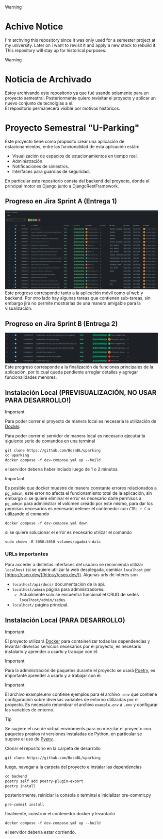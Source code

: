 > [!WARNING]  
> # Achive Notice
> I'm archving this repository since it was only used for a semester project at my university. Later on i want to revisit it and apply a new stack to rebuild it.\
> This repository will stay up for historical purposes.

> [!WARNING]  
> # Noticia de Archivado
> Estoy archivando este repositorio ya que fué usando solamente para un proyecto semestral. Posteriormente quiero revisitar el proyecto y aplicar un nuevo conjunto de tecnolgías a el.\
> El repositorio permanecerá visible por motivos históricos.

# Proyecto Semestral "U-Parking"

Este proyecto tiene como propósito crear una aplicación de estacionamientos, entre las funcionalidad de esta aplicación están:

- Visualización de espacios de estacionamientos en tiempo real.
- Administración.
- Notificaciones de siniestros.
- Interfaces para guardias de seguridad.

En particular este repositorio consta del backend del proyecto, donde el principal motor es Django junto a DjangoRestFramework.

## Progreso en Jira Sprint A (Entrega 1)
![Imágen Progreso en Jira](https://raw.githubusercontent.com/BosaBL/uparking/main/artifacts/jira_avance_1.png)
Este progreso corresponde tanto a la aplicación móvil como al web y backend. Por otro lado hay algunas tareas que contienen sub-tareas, sin embargo jira no permite mostrarlas de una manera amigable para la visualización.

## Progreso en Jira Sprint B (Entrega 2)
![Imágen Progreso en Jira](https://raw.githubusercontent.com/BosaBL/uparking/main/artifacts/jira_avance_2.png)
Este progreso corresponde a la finalización de funciones principales de la aplicación, por lo cual queda pendiente arreglar detalles y agregar funcionalidades menores.

## Instalación Local (PREVISUALIZACIÓN, NO USAR PARA DESARROLLO!)

> [!IMPORTANT]
> Para poder correr el proyecto de manera local es necesaria la utilización de [Docker](https://docs.docker.com/engine/install/).

Para poder correr el servidor de manera local es necesario ejecutar la siguiente serie de comandos en una terminal

```shell
git clone https://github.com/BosaBL/uparking
cd uparking
docker compose -f dev-compose.yml up --build
```

el servidor debería haber inciado luego de 1 o 2 minutos.

> [!IMPORTANT]
> Es posible que docker muestre de manera constante errores relacionados a `pg_admin`, este error no afecta el funcionamiento total de la aplicación, sin embargo si se quiere eliminar el error es necesario darle permisos a `pg_admin` para administrar el volúmen creado por este mismo, para dar los permisos necesarios es necesario detener el contenedor con `CTRL + C` o utilizando el comando
>
> ```
> docker compose -f dev-compose.yml down
> ```
>
> si se quiere solucionar el error es necesario utilizar el comando
>
> ```
> sudo chown -R 5050:5050 volumes/pgadmin-data
> ```

### URLs importantes

Para acceder a distintas interfaces del usuario se recomienda utilizar `localhost` (si se quiere utilizar la web desplegada, cambiar `localhost` por [https://csep.dev/](https://csep.dev/)). Algunas urls de interés son

- `localhost/api/docs/` documentación de la api.
- `localhost/admin` página para administradores.
  - Actualmente solo se encuentra funcional el CRUD de sedes `localhost/admin/sedes`.
- `localhost/` página principal.

## Instalación Local (PARA DESARROLLO)

> [!IMPORTANT]
> El proyecto utilizará [Docker](https://docs.docker.com/engine/install/) para containerizar todas las dependencias y levantar diversos servicios necesarios por el proyecto, es necesario instalarlo y aprender a usarlo y trabajar con él.

> [!IMPORTANT]
> Para la administración de paquetes durante el proyecto se usará [Poetry](https://python-poetry.org/), es importante aprender a usarlo y a trabajar con el.

> [!IMPORTANT]
> El archivo example.env contiene ejemplos para el archivo `.env` que contiene configuración sobre diversas variables de entorno utilizadas por el proyecto. Es necesario renombrar el archivo `example.env` a `.env` y configurar las variables de entorno.

> [!TIP]
> Se sugiere el uso de virtual enviroments para no mezclar el proyecto con paquetes propios ni versiones instaladas de Python, en particular se sugiere el uso de [Pyenv](https://github.com/pyenv/pyenv).

Clonar el repositorio en la carpeta de desarrollo

```shell
git clone https://github.com/BosaBL/uparking
```

luego, navegar a la carpeta del proyecto e instalar las dependencias

```shell
cd backend
poetry self add poetry-plugin-export
poetry install
```

posteriormente, reiniciar la consola o terminal e inicializar pre-commit.py

```shell
pre-commit install
```

finalmente, construir el contenedor docker y levantarlo

```shell
docker compose -f dev-compose.yml up --build
```

el servidor debería estar corriendo.
